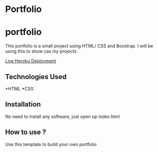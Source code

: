 # Portfolio
# portfolio

This portfolio is a small project using HTML/ CSS and Boostrap. I will be using this to show cas my projects

[Live Heroku Deployment]()



## Technologies Used

*HTML
*CSS

## Installation

No need to install any software, just open up index.html

## How to use ?

Use this template to build your own portfolio
